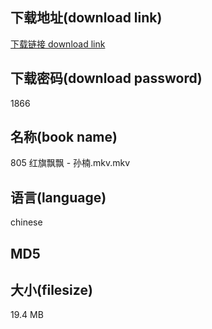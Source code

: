 ## 下载地址(download link)
[下载链接 download link](https://voluble-croquembouche-d321dc.netlify.app/?s=805+%E7%BA%A2%E6%97%97%E9%A3%98%E9%A3%98+-+%E5%AD%99%E6%A5%A0.mkv)

## 下载密码(download password)
1866

## 名称(book name)
805 红旗飘飘 - 孙楠.mkv.mkv

## 语言(language)
chinese

## MD5


## 大小(filesize)
19.4 MB
